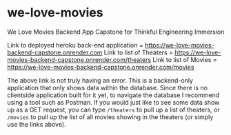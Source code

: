 # we-love-movies
We Love Movies Backend App Capstone for Thinkful Engineering Immersion

Link to deployed heroku back-end application = https://we-love-movies-backend-capstone.onrender.com
Link to list of Theaters = https://we-love-movies-backend-capstone.onrender.com/theaters
Link to list of Movies = https://we-love-movies-backend-capstone.onrender.com/movies

The above link is not truly having an error. This is a backend-only application that only shows data within the database. Since there is no clientside application built for it yet, to navigate the database I recommend using a tool such as Postman. If you would just like to see some data show up as a GET request, you can type ```/theaters``` to pull up a list of theaters, or ```/movies``` to pull up the list of all movies showing in the theaters (or simply use the links above).
